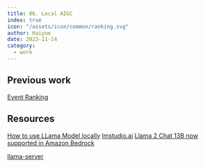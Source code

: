 ```yaml
---
title: 06. Local AIGC
index: true
icon: "/assets/icon/common/ranking.svg"
author: Haiyue
date: 2023-11-14
category:
  - work
---
```

## Previous work
[Event Ranking](https://colab.research.google.com/drive/11vliXWcRSSwZe027Z5wMn7ne7TH3H64j?usp=sharing)
## Resources
[How to use LLama Model locally](https://lachieslifestyle.com/2023/07/29/how-to-install-llama-2/)
[lmstudio.ai]()
[Llama 2 Chat 13B now supported in Amazon Bedrock](https://aws.amazon.com/blogs/aws/amazon-bedrock-now-provides-access-to-llama-2-chat-13b-model/)

[llama-server](https://pypi.org/project/llama-server/)
